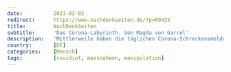 ```yaml
---
date:          2021-02-02
redirect:      https://www.nachdenkseiten.de/?p=69435
title:         NachDenkSeiten
subtitle:      'Das Corona-Labyrinth. Von Magda von Garrel'
description:   'Mittlerweile haben die täglichen Corona-Schreckensmeldungen einerseits und die in die Länge gezogenen und dabei immer rigoroser werdenden Einschränkungen andererseits ein solches Ausmaß erreicht, dass man am liebsten gar nichts mehr davon hören, sehen oder lesen möchte. Doch sobald wir tatsächlich den Kopf in den Sand stecken, ist erst recht keine ("von oben" kommende) Besserung  zu erwarten.  ...'
country:       [DE]
categories:    [Mensch]
tags:          [covidiot, massnahmen, manipulation]
---
```


